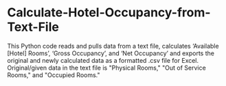 # Calculate-Hotel-Occupancy-from-Text-File
This Python code reads and pulls data from a text file, calculates ‘Available [Hotel] Rooms’, ‘Gross Occupancy’, and ‘Net Occupancy’ and exports the original and newly calculated data as a formatted .csv file for Excel.  Original/given data in the text file is "Physical Rooms," "Out of Service Rooms," and "Occupied Rooms."
